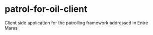 # patrol-for-oil-client
Client side application for the patrolling framework addressed in Entre Mares 
